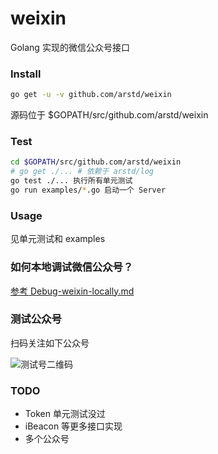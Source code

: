 weixin
======

Golang 实现的微信公众号接口

### Install

```bash
go get -u -v github.com/arstd/weixin
```
源码位于 $GOPATH/src/github.com/arstd/weixin


### Test

```bash
cd $GOPATH/src/github.com/arstd/weixin
# go get ./... # 依赖于 arstd/log
go test ./... 执行所有单元测试
go run examples/*.go 启动一个 Server
```

### Usage

见单元测试和 examples

### 如何本地调试微信公众号？

[参考 Debug-weixin-locally.md](Debug-weixin-locally.md)


### 测试公众号

扫码关注如下公众号

![测试号二维码](http://mmbiz.qpic.cn/mmbiz/Ls7EibW7x9GmxYSNSibDAqeqCPJ7Axo2BmLyTrRPbZMhiaS7IfHBlmz0xiaNcAX9LdcsQBub8V6aibY2bEsw3iapAmlQ/0)


### TODO

* Token 单元测试没过
* iBeacon 等更多接口实现
* 多个公众号
